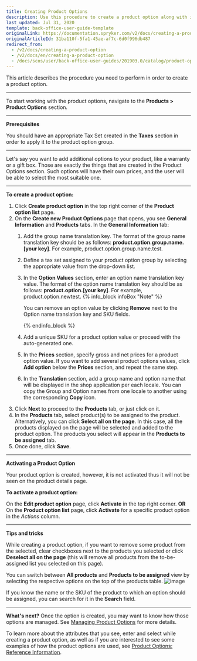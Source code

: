 ```yaml
---
title: Creating Product Options
description: Use this procedure to create a product option along with its values in the Back Office.
last_updated: Jul 31, 2020
template: back-office-user-guide-template
originalLink: https://documentation.spryker.com/v2/docs/creating-a-product-option
originalArticleId: 31ba110f-5fa1-45ae-af7c-6d0f996db487
redirect_from:
  - /v2/docs/creating-a-product-option
  - /v2/docs/en/creating-a-product-option
  - /docs/scos/user/back-office-user-guides/201903.0/catalog/product-options/creating-a-product-option.html
---
```


This article describes the procedure you need to perform in order to create a  product option.
***
To start working with the product options, navigate to the **Products > Product Options** section.
***
**Prerequisites**

You should have an appropriate Tax Set created in the **Taxes** section in order to apply it to the product option group.
***

Let's say you want to add additional options to your product, like a warranty or a gift box. Those are exactly the things that are created in the Product Options section. Such options will have their own prices, and the user will be able to select the most suitable one.

***

**To create a product option:**
1. Click **Create product option** in the top right corner of the **Product option list** page.
2. On the **Create new Product Options** page that opens, you see **General Information** and **Products** tabs.
In the **General Information** tab:
   1. Add the group name translation key. The format of the group name translation key should be as follows: **product.option.group.name.[your key]**. For example, product.option.group.name.test.
   2. Define a tax set assigned to your product option group by selecting the appropriate value from the drop-down list.
   3. In the **Option Values** section, enter an option name translation key value. The format of the option name translation key should be as follows: **product.option.[your key]**. For example, product.option.newtest.
      {% info_block infoBox "Note" %}

      You can remove an option value by clicking **Remove** next to the Option name translation key and SKU fields.

      {% endinfo_block %}
   4. Add a unique SKU for a product option value or proceed with the auto-generated one.
   5. In the **Prices** section, specify gross and net prices for a product option value. If you want to add several product options values, click **Add option** below the **Prices** section, and repeat the same step.
   6. In the **Translation** section, add a group name and option name that will be displayed in the shop application per each locale. You can copy the Group and Option names from one locale to another using the corresponding **Copy** icon.
3. Click **Next** to proceed to the **Products** tab, or just click on it.
4. In the **Products** tab, select product(s) to be assigned to the product.
    Alternatively, you can click **Select all on the page**. In this case, all the products displayed on the page will be selected and added to the product option. The products you select will appear in the **Products to be assigned** tab.
5. Once done, click **Save**.

***

**Activating a Product Option**

Your product option is created, however, it is not activated thus it will not be seen on the product details page.

**To activate a product option:**

On the **Edit product option** page, click **Activate** in the top right corner.
**OR**
On the **Product option list** page, click **Activate** for a specific product option in the _Actions_ column.
***

**Tips and tricks**

While creating a product option, if you want to remove some product from the selected, clear checkboxes next to the products you selected or click **Deselect all on the page** (this will remove all products from the to-be-assigned list you selected on this page).

You can switch between **All products** and **Products to be assigned** view by selecting the respective options on the top of the products table.
![image](https://spryker.s3.eu-central-1.amazonaws.com/docs/User+Guides/Back+Office+User+Guides/Products/Products/Product+Options/Creating+a+product+option/product-to-be-assigned-tab.png)

If you know the name or the SKU of the product to which an option should be assigned, you can search for it in the **Search** field.

***

**What's next?**
Once the option is created, you may want to know how those options are managed. See [Managing Product Options](/docs/scos/user/back-office-user-guides/{{page.version}}/catalog/product-options/managing-product-options.html) for more details.

To learn more about the attributes that you see, enter and select while creating a product option, as well as if you are interested to see some examples of how the product options are used, see [Product Options: Reference Information](/docs/scos/user/back-office-user-guides/{{page.version}}/catalog/product-options/references/product-options-reference-information.html).
